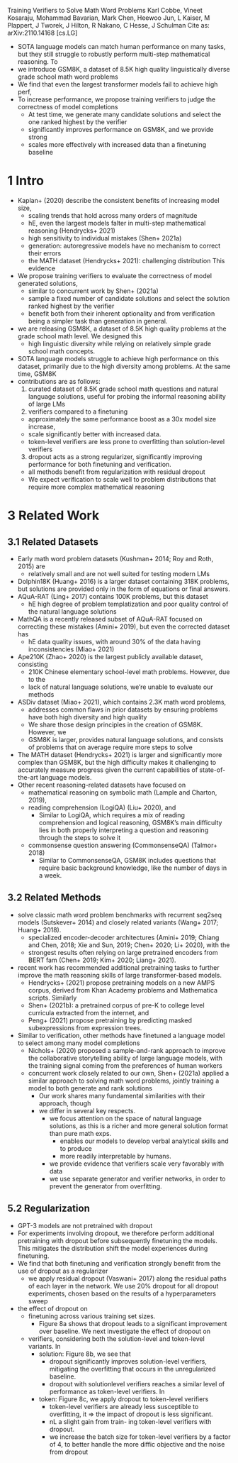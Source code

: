 Training Verifiers to Solve Math Word Problems
Karl Cobbe, Vineet Kosaraju, Mohammad Bavarian, Mark Chen, Heewoo Jun,
  L Kaiser, M Plappert, J Tworek, J Hilton, R Nakano, C Hesse, J Schulman
Cite as: 	arXiv:2110.14168 [cs.LG]

* SOTA language models can match human performance on many tasks, but they
  still struggle to robustly perform multi-step mathematical reasoning. To
* we introduce GSM8K, a dataset of
  8.5K high quality linguistically diverse grade school math word problems
* We find that even the largest transformer models fail to achieve high perf,
* To increase performance, we propose training
  verifiers to judge the correctness of model completions
  * At test time, we generate many candidate solutions and select the one
    ranked highest by the verifier
  * significantly improves performance on GSM8K, and we provide strong
  * scales more effectively with increased data than a finetuning baseline

# 1 Intro 

* Kaplan+ (2020) describe the consistent benefits of increasing model size,
  * scaling trends that hold across many orders of magnitude
  * hE, even the largest models falter in multi-step mathematical reasoning
    (Hendrycks+ 2021) 
  * high sensitivity to individual mistakes (Shen+ 2021a)
  * generation: autoregressive models have no mechanism to correct their errors
  * the MATH dataset (Hendrycks+ 2021): challenging distribution This evidence
* We propose training verifiers to
  evaluate the correctness of model generated solutions,
  * similar to concurrent work by Shen+ (2021a)
  * sample a fixed number of candidate solutions and
    select the solution ranked highest by the verifier
  * benefit both from their inherent optionality and from
    verification being a simpler task than generation in general.
* we are releasing GSM8K, a dataset of
  8.5K high quality problems at the grade school math level. We designed this
  * high linguistic diversity while
    relying on relatively simple grade school math concepts.
* SOTA language models struggle to achieve high performance on this dataset,
  primarily due to the high diversity among problems. At the same time, GSM8K
* contributions are as follows:
  1. curated dataset of 8.5K grade school math questions and natural language
     solutions, useful for probing the informal reasoning ability of large LMs
  2. verifiers compared to a finetuning
    * approximately the same performance boost as a 30x model size increase,
    * scale significantly better with increased data.
    * token-level verifiers are less prone to overfitting than solution-level
      verifiers
  3. dropout acts as a strong regularizer, significantly improving performance
     for both finetuning and verification.
    * all methods benefit from regularization with residual dropout
    * We expect verification to scale well to problem distributions that
      require more complex mathematical reasoning

# 3 Related Work

## 3.1 Related Datasets

* Early math word problem datasets (Kushman+ 2014; Roy and Roth, 2015) are
  * relatively small and are not well suited for testing modern LMs
* Dolphin18K (Huang+ 2016) is a larger dataset containing 318K problems, but
  solutions are provided only in the form of equations or final answers.
* AQuA-RAT (Ling+ 2017) contains 100K problems, but this dataset
  * hE high degree of problem templatization and poor quality control of the
    natural language solutions
* MathQA is a recently released subset of AQuA-RAT focused on correcting
  these mistakes (Amini+ 2019), but even the corrected dataset has
  * hE data quality issues, with around 30% of the data having
    inconsistencies (Miao+ 2021)
* Ape210K (Zhao+ 2020) is the largest publicly available dataset, consisting
  * 210K Chinese elementary school-level math problems. However, due to the
  * lack of natural language solutions, we’re unable to evaluate our methods
* ASDiv dataset (Miao+ 2021), which contains 2.3K math word problems,
  * addresses common flaws in prior datasets by ensuring problems have both
    high diversity and high quality
  * We share those design principles in the creation of GSM8K.  However, we
  * GSM8K is larger, provides natural language solutions, and consists of
    problems that on average require more steps to solve
* The MATH dataset (Hendrycks+ 2021) is
  larger and significantly more complex than GSM8K, but the
  high difficulty makes it challenging to accurately measure progress given the
  current capabilities of state-of-the-art language models.
* Other recent reasoning-related datasets have focused on
  * mathematical reasoning on symbolic math (Lample and Charton, 2019),
  * reading comprehension (LogiQA) (Liu+ 2020), and
    * Similar to LogiQA, which requires a mix of reading comprehension and
      logical reasoning, GSM8K’s main difficulty lies in both properly
      interpreting a question and reasoning through the steps to solve it
  * commonsense question answering (CommonsenseQA) (Talmor+ 2018)
    * Similar to CommonsenseQA, GSM8K includes questions that require basic
      background knowledge, like the number of days in a week.

## 3.2 Related Methods

* solve classic math word problem benchmarks
  with recurrent seq2seq models (Sutskever+ 2014) and closely related variants
  (Wang+ 2017; Huang+ 2018).
  * specialized encoder-decoder architectures (Amini+ 2019; Chiang and Chen,
    2018; Xie and Sun, 2019; Chen+ 2020; Li+ 2020), with the
  * strongest results often relying on large pretrained encoders from BERT fam
    (Chen+ 2019; Kim+ 2020; Liang+ 2021).
* recent work has recommended additional pretraining tasks to further improve
  the math reasoning skills of large transformer-based models.
  * Hendrycks+ (2021) propose pretraining models on a new AMPS corpus, derived
    from Khan Academy problems and Mathematica scripts. Similarly
  * Shen+ (2021b): a pretrained corpus of pre-K to college level curricula
    extracted from the internet, and
  * Peng+ (2021) propose
    pretraining by predicting masked subexpressions from expression trees.
* Similar to verification, other methods have finetuned a language model to
  select among many model completions
  * Nichols+ (2020) proposed a sample-and-rank approach to improve the
    collaborative storytelling ability of large language models, with the
    training signal coming from the preferences of human workers
  * concurrent work closely related to our own, Shen+ (2021a) applied a similar
    approach to solving math word problems, jointly training a model to both
    generate and rank solutions
    * Our work shares many fundamental similarities with their approach, though
    * we differ in several key respects.
      * we focus attention on the space of natural language solutions, as
        this is a richer and more general solution format than pure math exps.
        * enables our models to develop verbal analytical skills and to produce
        * more readily interpretable by humans. 
      * we provide evidence that verifiers scale very favorably with data
      * we use separate generator and verifier networks,
        in order to prevent the generator from overfitting.

## 5.2 Regularization

* GPT-3 models are not pretrained with dropout
* For experiments involving dropout, we therefore perform additional
  pretraining with dropout before subsequently finetuning the models. This
  mitigates the distribution shift the model experiences during finetuning.
* We find that both finetuning and verification strongly benefit from the use
  of dropout as a regularizer
  * we apply residual dropout (Vaswani+ 2017) along the residual paths of each
    layer in the network. We use 20% dropout for all dropout experiments,
    chosen based on the results of a hyperparameters sweep
* the effect of dropout on
  * finetuning across various training set sizes.
    * Figure 8a shows that dropout leads to a significant improvement over
      baseline. We next investigate the effect of dropout on
  * verifiers, considering both the solution-level and token-level variants. In
    * solution: Figure 8b, we see that
      * dropout significantly improves solution-level verifiers,
        mitigating the overfitting that occurs in the unregularized baseline.
      * dropout with solutionlevel verifiers reaches a similar level of
        performance as token-level verifiers. In
    * token: Figure 8c, we apply dropout to token-level verifiers
      * token-level verifiers are already less susceptible to overfitting, it
        => the impact of dropout is less significant.
      * nL a slight gain from train- ing token-level verifiers with dropout.
      * we increase the batch size for token-level verifiers by a factor of 4,
        to better handle the more diffic objective and the noise from dropout
